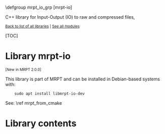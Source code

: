 \defgroup mrpt_io_grp [mrpt-io]

C++ library for Input-Output (IO) to raw and compressed files,

<small> <a href="index.html#libs">Back to list of all libraries</a> | <a
href="modules.html" >See all modules</a> </small> <br>

[TOC]

# Library mrpt-io
<small> [New in MRPT 2.0.0] </small>

This library is part of MRPT and can be installed in Debian-based systems with:

		sudo apt install libmrpt-io-dev

See: \ref mrpt_from_cmake

# Library contents
